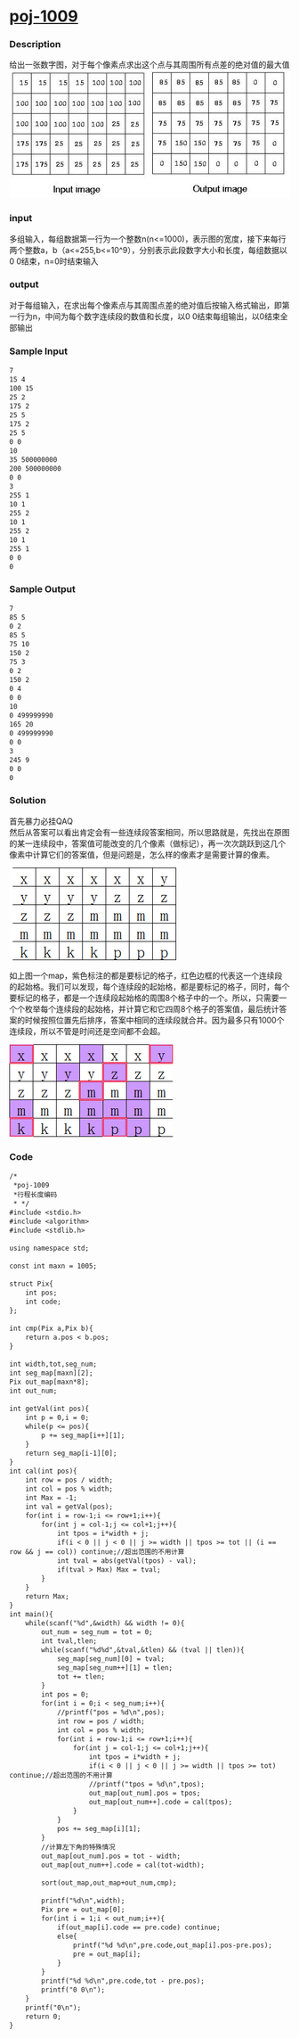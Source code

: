 
# [poj-1009](http://poj.org/problem?id=1009)  

### Description
给出一张数字图，对于每个像素点求出这个点与其周围所有点差的绝对值的最大值  
![](https://github.com/tosim/acm-code/raw/master/solutions/resources/poj-1009-img1)  
  
### input  
多组输入，每组数据第一行为一个整数n(n<=1000)，表示图的宽度，接下来每行两个整数a，b（a<=255,b<=10^9），分别表示此段数字大小和长度，每组数据以0 0结束，n=0时结束输入   
  
### output  
对于每组输入，在求出每个像素点与其周围点差的绝对值后按输入格式输出，即第一行为n，中间为每个数字连续段的数值和长度，以0 0结束每组输出，以0结束全部输出  
  
### Sample Input  
```
7 
15 4 
100 15 
25 2 
175 2 
25 5 
175 2 
25 5 
0 0 
10 
35 500000000 
200 500000000 
0 0 
3 
255 1 
10 1 
255 2 
10 1 
255 2 
10 1 
255 1 
0 0 
0 
```

### Sample Output  
```
7 
85 5 
0 2 
85 5 
75 10 
150 2 
75 3 
0 2 
150 2 
0 4 
0 0 
10 
0 499999990 
165 20 
0 499999990 
0 0 
3 
245 9 
0 0 
0 
```
  
### Solution
首先暴力必挂QAQ  
然后从答案可以看出肯定会有一些连续段答案相同，所以思路就是，先找出在原图的某一连续段中，答案值可能改变的几个像素（做标记），再一次次跳跃到这几个像素中计算它们的答案值，但是问题是，怎么样的像素才是需要计算的像素。  

![](https://github.com/tosim/acm-code/raw/master/solutions/resources/poj-1009-img2)

如上图一个map，紫色标注的都是要标记的格子，红色边框的代表这一个连续段的起始格。我们可以发现，每个连续段的起始格，都是要标记的格子，同时，每个要标记的格子，都是一个连续段起始格的周围8个格子中的一个。所以，只需要一个个枚举每个连续段的起始格，并计算它和它四周8个格子的答案值，最后统计答案的时候按照位置先后排序，答案中相同的连续段就合并。因为最多只有1000个连续段，所以不管是时间还是空间都不会超。  

![](https://github.com/tosim/acm-code/raw/master/solutions/resources/poj-1009-img3)

### Code
```
/*
 *poj-1009
 *行程长度编码
 * */
#include <stdio.h>
#include <algorithm>
#include <stdlib.h>

using namespace std;

const int maxn = 1005;

struct Pix{
	int pos;
	int code;
};

int cmp(Pix a,Pix b){
	return a.pos < b.pos;
}

int width,tot,seg_num;
int seg_map[maxn][2];
Pix out_map[maxn*8];
int out_num;

int getVal(int pos){
	int p = 0,i = 0;
	while(p <= pos){
		p += seg_map[i++][1];
	}
	return seg_map[i-1][0];
}
int cal(int pos){
	int row = pos / width;
	int col = pos % width;
	int Max = -1;
	int val = getVal(pos);
	for(int i = row-1;i <= row+1;i++){
		for(int j = col-1;j <= col+1;j++){
			int tpos = i*width + j;
			if(i < 0 || j < 0 || j >= width || tpos >= tot || (i == row && j == col)) continue;//超出范围的不用计算
			int tval = abs(getVal(tpos) - val);
			if(tval > Max) Max = tval;				
		}
	}
	return Max;
}
int main(){
	while(scanf("%d",&width) && width != 0){
		out_num = seg_num = tot = 0;
		int tval,tlen;
		while(scanf("%d%d",&tval,&tlen) && (tval || tlen)){
			seg_map[seg_num][0] = tval;
			seg_map[seg_num++][1] = tlen;
			tot += tlen;
		}
		int pos = 0;
		for(int i = 0;i < seg_num;i++){
			//printf("pos = %d\n",pos);
			int row = pos / width;
			int col = pos % width;
			for(int i = row-1;i <= row+1;i++){
				for(int j = col-1;j <= col+1;j++){
					int tpos = i*width + j;
					if(i < 0 || j < 0 || j >= width || tpos >= tot) continue;//超出范围的不用计算
					//printf("tpos = %d\n",tpos);
					out_map[out_num].pos = tpos;
					out_map[out_num++].code = cal(tpos);
				}
			}
			pos += seg_map[i][1];
		}
		//计算左下角的特殊情况
		out_map[out_num].pos = tot - width;
		out_map[out_num++].code = cal(tot-width);
		
		sort(out_map,out_map+out_num,cmp);
	
		printf("%d\n",width);
		Pix pre = out_map[0];
		for(int i = 1;i < out_num;i++){
			if(out_map[i].code == pre.code) continue;
			else{
				printf("%d %d\n",pre.code,out_map[i].pos-pre.pos);
				pre = out_map[i];
			}
		}
		printf("%d %d\n",pre.code,tot - pre.pos);
		printf("0 0\n");
	}	
	printf("0\n");
	return 0;
}

```
